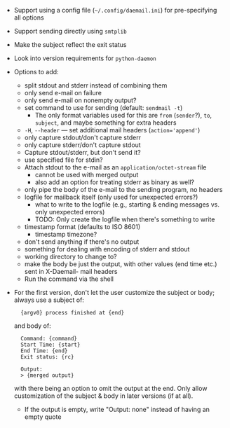 - Support using a config file (`~/.config/daemail.ini`) for pre-specifying all
  options
- Support sending directly using `smtplib`
- Make the subject reflect the exit status
- Look into version requirements for `python-daemon`

- Options to add:
    - split stdout and stderr instead of combining them
    - only send e-mail on failure
    - only send e-mail on nonempty output?
    - set command to use for sending (default: `sendmail -t`)
        - The only format variables used for this are `from` (`sender`?), `to`,
          `subject`, and maybe something for extra headers
    - `-H`, `--header` — set additional mail headers (`action='append'`)
    - only capture stdout/don't capture stderr
    - only capture stderr/don't capture stdout
    - Capture stdout/stderr, but don't send it?
    - use specified file for stdin?
    - Attach stdout to the e-mail as an `application/octet-stream` file
        - cannot be used with merged output
        - also add an option for treating stderr as binary as well?
    - only pipe the body of the e-mail to the sending program, no headers
    - logfile for mailback itself (only used for unexpected errors?)
        - what to write to the logfile (e.g., starting & ending messages vs.
          only unexpected errors)
        - TODO: Only create the logfile when there's something to write
    - timestamp format (defaults to ISO 8601)
        - timestamp timezone?
    - don't send anything if there's no output
    - something for dealing with encoding of stderr and stdout
    - working directory to change to?
    - make the body be just the output, with other values (end time etc.) sent
      in X-Daemail- mail headers
    - Run the command via the shell

- For the first version, don't let the user customize the subject or body;
  always use a subject of:

        {argv0} process finished at {end}

    and body of:

        Command: {command}
        Start Time: {start}
        End Time: {end}
        Exit status: {rc}

        Output:
        > {merged output}

    with there being an option to omit the output at the end.  Only allow
    customization of the subject & body in later versions (if at all).

    - If the output is empty, write "Output: none" instead of having an empty
      quote
